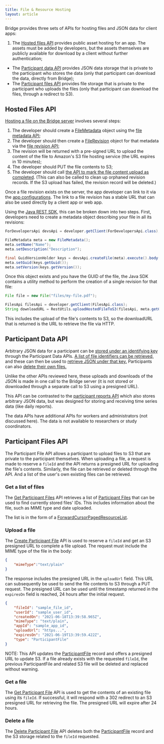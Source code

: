 ```yaml
---
title: File & Resource Hosting
layout: article
---
```


<div id="toc"></div>

Bridge provides three sets of APIs for hosting files and JSON data for client apps:

1. The [Hosted files API](/swagger-ui/index.html#/Files) provides public asset hosting for an app. The assets must be added by developers, but the assets themselves are publicly available for download by a client without further authentication;
- The [Participant data API](/swagger-ui/index.html#/Participant%20Data) provides JSON data storage that is private to the participant who stores the data (only that participant can download the data, directly from Bridge);
- The [Participant files API](/swagger-ui/index.html#/Participant%20Files) provides file storage that is private to the participant who uploads the files (only that participant can download the files, through a redirect to S3).

## Hosted Files API

[Hosting a file on the Bridge server](/swagger-ui/index.html#/Files) involves several steps:

1. The developer should create a [FileMetadata](/model-browser.html#FileMetadata) object using the [file metadata API](/swagger-ui/index.html#/Files/createFile);
1. The developer should then create a [FileRevision](/model-browser.html#FileRevision) object for that metadata via the [file revision API](/swagger-ui/index.html#/Files/createFileRevision);
1. The revision will be returned with a pre-signed URL to upload the content of the file to Amazon's S3 file hosting service (the URL expires in 10 minutes);
1. The developer should PUT the file contents to S3;
1. The developer should call [the API to mark the file content upload as completed](/swagger-ui/index.html#/Files/finishFileRevision). (This can also be called to clean up orphaned revision records. If the S3 upload has failed, the revision record will be deleted.)

Once a file revision exists on the server, the app developer can link to it via the [app configurations](/articles/mobile/appconfigs.html). The link to a file revision has a stable URL that can also be used directly by a client app or web app.

Using the [Java REST SDK](/articles/java.html), this can be broken down into two steps. First, developers need to create a metadata object describing your file in all its revisions:

```java
ForDevelopersApi devsApi = developer.getClient(ForDevelopersApi.class);

FileMetadata meta = new FileMetadata();
meta.setName("Name");
meta.setDescription("Description");

final GuidVersionHolder keys = devsApi.createFile(meta).execute().body();
meta.setGuid(keys.getGuid());
meta.setVersion(keys.getVersion());
```

Once this object exists and you have the GUID of the file, the Java SDK contains a utility method to perform the creation of a single revision for that file:

```java
File file = new File("files/my-file.pdf");

FilesApi filesApi = developer.getClient(FilesApi.class);
String downloadURL = RestUtils.uploadHostedFileToS3(filesApi, meta.getGuid(), file);
```

This includes the upload of the file's contents to S3, so the downloadURL that is returned is the URL to retrieve the file via HTTP.

## Participant Data API

Arbitrary JSON data for a participant can be [stored under an identifying key](/swagger-ui/index.html#/Participant%20Data/saveDataForSelf) through the Participant Data APIs. [A list of file identifiers can be retrieved,](/swagger-ui/index.html#/Participant%20Data/getAllDataForSelf) and these can then be used to [retrieve JSON under that key.](/swagger-ui/index.html#/Participant%20Data/getDataByIdentifierForSelf) Participants can also [delete their own files.](/swagger-ui/index.html#/Participant%20Data/deleteDataByIdentifier) 

Unlike the other APIs reviewed here, these uploads and downloads of the JSON is made in one call to the Bridge server (it is not stored or downloaded through a separate call to S3 using a presigned URL).

This API can be contrasted to the [participant reports API](/swagger-ui/index.html#/Participant%20Reports) which also stores arbitrary JSON data, but was designed for storing and receiving time series data (like daily reports).

The data APIs have additional APIs for workers and administrators (not discussed here). The data is not available to researchers or study coordinators. 

## Participant Files API

The Participant File API allows a participant to upload files to S3 that are private to the participant themselves. When uploading a file, a request is made to reserve a `fileId` and the API returns a presigned URL for uploading the file's contents. Similarly, the file can be retrieved or deleted through the API. And a list of the user's own existing files can be retrieved.

### Get a list of files

The [Get Participant Files](/swagger-ui/index.html#/Participant%20Files/getParticipantFiles) API retrieves a list of [Participant Files](/model-browser.html#ParticipantFile) that can be used to find currently stored files' IDs. This includes information about the file, such as MIME type and date uploaded.

The list is in the form of a [ForwardCursorPagedResourceList](/model-browser.html#ForwardCursorPagedResourceList).

### Upload a file

The [Create Participant File](/swagger-ui/index.html#/Participant%20Files/createParticipantFile) API is used to reserve a `fileId` and get an S3 presigned URL to complete a file upload. The request must include the MIME type of the file in the body:

```json
{
    "mimeType":"text/plain"
}
```

The response includes the presigned URL in the `uploadUrl` field. This URL can subsequently be used to send the file contents to S3 through a PUT request. The presigned URL can be used until the timestamp returned in the `expiresOn` field is reached, 24 hours after the initial request.

```json
{
    "fileId": "sample_file_id",
    "userId": "sample_user_id",
    "createdOn": "2021-06-18T13:39:58.965Z",
    "mimeType": "text/plain",
    "appId": "sample_app_id",
    "uploadUrl": "https...",
    "expiresOn": "2021-06-19T13:39:59.422Z",
    "type": "ParticipantFile"
}
```

NOTE: This API updates the [ParticipantFile](/model-browser.html#ParticipantFile) record and offers a presigned URL to update S3. If a file already exists with the requested `fileId`, the previous ParticipantFile and related S3 file will be deleted and replaced without warning.

### Get a file

The [Get Participant File](/swagger-ui/index.html#/Participant%20Files/getParticipantFiles) API is used to get the contents of an existing file using its `fileId`. If successful, it will respond with a 302 redirect to an S3 presigned URL for retrieving the file. The presigned URL will expire after 24 hours.

### Delete a file

The [Delete Participant File](/swagger-ui/index.html#/Participant%20Files/deleteParticipantFile) API deletes both the [ParticipantFile](/model-browser.html#ParticipantFile) record and the S3 storage related to the `fileId` requested.
